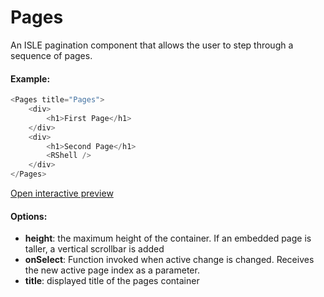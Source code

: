 # Pages

An ISLE pagination component that allows the user to step through a sequence of pages.

#### Example:

``` js
<Pages title="Pages">
    <div>
        <h1>First Page</h1>
    </div>
    <div>
        <h1>Second Page</h1>
        <RShell />
    </div>
</Pages>
``` 

[Open interactive preview](https://isle.heinz.cmu.edu/components/pages/)

#### Options:

* __height__: the maximum height of the container. If an embedded page is taller, a vertical scrollbar is added
* __onSelect__: Function invoked when active change is changed. Receives the new active page index as a parameter.
* __title__: displayed title of the pages container
